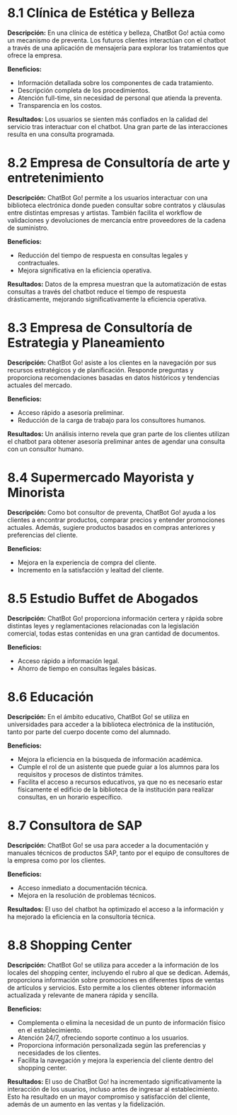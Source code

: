 # 8.1 Clínica de Estética y Belleza
**Descripción:**
En una clínica de estética y belleza, ChatBot Go! actúa como un mecanismo de preventa. Los futuros clientes interactúan con el chatbot a través de una aplicación de mensajería para explorar los tratamientos que ofrece la empresa.

**Beneficios:**
- Información detallada sobre los componentes de cada tratamiento.
- Descripción completa de los procedimientos.
- Atención full-time, sin necesidad de personal que atienda la preventa.
- Transparencia en los costos.  

**Resultados:**
Los usuarios se sienten más confiados en la calidad del servicio tras interactuar con el chatbot. Una gran parte de las interacciones resulta en una consulta programada.


# 8.2 Empresa de Consultoría de arte y entretenimiento
**Descripción:**
ChatBot Go! permite a los usuarios interactuar con una biblioteca electrónica donde pueden consultar sobre contratos y cláusulas entre distintas empresas y artistas. También facilita el workflow de validaciones y devoluciones de mercancía entre proveedores de la cadena de suministro.

**Beneficios:**
- Reducción del tiempo de respuesta en consultas legales y contractuales.
- Mejora significativa en la eficiencia operativa.

**Resultados:**
Datos de la empresa muestran que la automatización de estas consultas a través del chatbot reduce el tiempo de respuesta drásticamente, mejorando significativamente la eficiencia operativa.


# 8.3 Empresa de Consultoría de Estrategia y Planeamiento
**Descripción:**
ChatBot Go! asiste a los clientes en la navegación por sus recursos estratégicos y de planificación. Responde preguntas y proporciona recomendaciones basadas en datos históricos y tendencias actuales del mercado.

**Beneficios:**
- Acceso rápido a asesoría preliminar.
- Reducción de la carga de trabajo para los consultores humanos.

**Resultados:**
Un análisis interno revela que gran parte de los clientes utilizan el chatbot para obtener asesoría preliminar antes de agendar una consulta con un consultor humano.


# 8.4 Supermercado Mayorista y Minorista 
**Descripción:**
Como bot consultor de preventa, ChatBot Go! ayuda a los clientes a encontrar productos, comparar precios y entender promociones actuales. Además, sugiere productos basados en compras anteriores y preferencias del cliente.

**Beneficios:**
- Mejora en la experiencia de compra del cliente.
- Incremento en la satisfacción y lealtad del cliente.


# 8.5 Estudio Buffet de Abogados
**Descripción:**
ChatBot Go! proporciona información certera y rápida sobre distintas leyes y reglamentaciones relacionadas con la legislación comercial, todas estas contenidas en una gran cantidad de documentos.

**Beneficios:**
- Acceso rápido a información legal.
- Ahorro de tiempo en consultas legales básicas.


# 8.6 Educación
**Descripción:**
En el ámbito educativo, ChatBot Go! se utiliza en universidades para acceder a la biblioteca electrónica de la institución, tanto por parte del cuerpo docente como del alumnado.

**Beneficios:**
- Mejora la eficiencia en la búsqueda de información académica.
- Cumple el rol de un asistente que puede guiar a los alumnos para los requisitos y procesos de distintos trámites.
- Facilita el acceso a recursos educativos, ya que no es necesario estar físicamente el edificio de la biblioteca de la institución para realizar consultas, en un horario específico.


# 8.7 Consultora de SAP
**Descripción:**
ChatBot Go! se usa para acceder a la documentación y manuales técnicos de productos SAP, tanto por el equipo de consultores de la empresa como por los clientes.

**Beneficios:**
- Acceso inmediato a documentación técnica.
- Mejora en la resolución de problemas técnicos.

**Resultados:**
El uso del chatbot ha optimizado el acceso a la información y ha mejorado la eficiencia en la consultoría técnica.


# 8.8 Shopping Center
**Descripción:**
ChatBot Go! se utiliza para acceder a la información de los locales del shopping center, incluyendo el rubro al que se dedican. Además, proporciona información sobre promociones en diferentes tipos de ventas de artículos y servicios. Esto permite a los clientes obtener información actualizada y relevante de manera rápida y sencilla.

**Beneficios:**
- Complementa o elimina la necesidad de un punto de información físico en el establecimiento.
- Atención 24/7, ofreciendo soporte continuo a los usuarios.
- Proporciona información personalizada según las preferencias y necesidades de los clientes.
- Facilita la navegación y mejora la experiencia del cliente dentro del shopping center.

**Resultados:**
El uso de ChatBot Go! ha incrementado significativamente la interacción de los usuarios, incluso antes de ingresar al establecimiento. Esto ha resultado en un mayor compromiso y satisfacción del cliente, además de un aumento en las ventas y la fidelización.